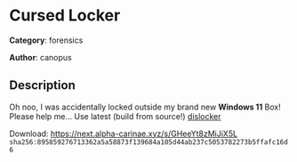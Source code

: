 # Cursed Locker


**Category**: forensics

**Author**: canopus

## Description

Oh noo, I was accidentally locked outside my brand new __Windows 11__ Box! Please help me...
Use latest (build from source!) [dislocker](https://github.com/Aorimn/dislocker)

Download:  https://next.alpha-carinae.xyz/s/GHeeYt8zMiJiX5L `sha256:895859276713362a5a58873f139684a105d44ab237c5053782273b5ffafc16d6`

